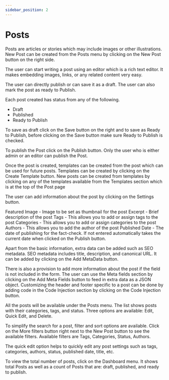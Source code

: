 ```yaml
---
sidebar_position: 2
---
```


# Posts 

Posts are articles or stories which may include images or other illustrations.
New Post can be created from the Posts menu by clicking on the New Post button on the right side.

The user can start writing a post using an editor which is a rich text editor. It makes embedding images, links, or any related content very easy.

The user can directly publish or can save it as a draft. The user can also mark the post as ready to Publish.
 
Each post created has status from any of the following.
- Draft
- Published
- Ready to Publish

To save as draft click on the Save button on the right and to save as Ready to Publish, before clicking on the Save button make sure Ready to Publish is checked.

To publish the Post click on the Publish button. Only the user who is either admin or an editor can publish the Post.

Once the post is created, templates can be created from the post which can be used for future posts. Templates can be created by clicking on the Create Template button.
New posts can be created from templates by clicking on any of the templates available from the Templates section which is at the top of the Post page

The user can add information about the post by clicking on the Settings button.

Featured Image - Image to be set as thumbnail for the post
Excerpt - Brief description of the post
Tags - This allows you to add or assign tags to the post
Categories - This allows you to add or assign categories to the post
Authors - This allows you to add the author of the post
Published Date - The date of publishing for the fact-check. If not entered automatically takes the current date when clicked on the Publish button.

Apart from the basic information, extra data can be added such as SEO metadata. SEO metadata includes title, description, and canonical URL. It can be added by clicking on the Add MetaData button.

There is also a provision to add more information about the post if the field is not included in the form. The user can use the Meta fields section by clicking on the Add Meta Fields button to feed in extra data as a JSON object.
Customizing the header and footer specific to a post can be done by adding code in the Code Injection section by clicking on the Code Injection button.

All the posts will be available under the Posts menu. The list shows posts with their categories, tags, and status. Three options are available: Edit, Quick Edit, and Delete.

To simplify the search for a post, filter and sort options are available.
Click on the More filters button right next to the New Post button to see the available filters.
Available filters are  Tags, Categories, Status, Authors.

The quick edit option helps to quickly edit any post settings such as tags, categories, authors, status, published date, title, etc.

To view the total number of posts, click on the Dashboard menu.
It shows total Posts as well as a count of Posts that are: draft, published, and ready to publish.
